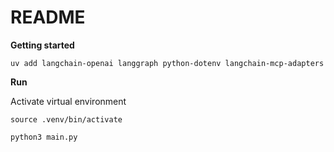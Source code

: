# README

**Getting started**

```shell
uv add langchain-openai langgraph python-dotenv langchain-mcp-adapters
```

**Run**

Activate virtual environment

`source .venv/bin/activate`

```shell
python3 main.py
```
